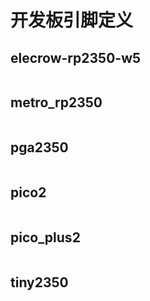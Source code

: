 # 开发板引脚定义

## elecrow-rp2350-w5
```go
```

## metro_rp2350
```go
```

## pga2350
```go
```

## pico2
```go
```

## pico_plus2
```go
```

## tiny2350
```go
```

